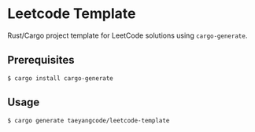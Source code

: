 # Leetcode Template

Rust/Cargo project template for LeetCode solutions using `cargo-generate`.

## Prerequisites
```
$ cargo install cargo-generate
```

## Usage
```
$ cargo generate taeyangcode/leetcode-template
```
